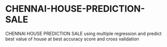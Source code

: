 # CHENNAI-HOUSE-PREDICTION-SALE
CHENNAI HOUSE PREDICTION SALE using multiple regression and predict best value of house at best accuracy score and cross validation
